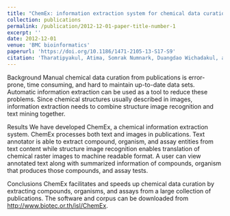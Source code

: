 ```yaml
---
title: "ChemEx: information extraction system for chemical data curation"
collection: publications
permalink: /publication/2012-12-01-paper-title-number-1
excerpt: ''
date: 2012-12-01
venue: 'BMC bioinformatics'
paperurl: 'https://doi.org/10.1186/1471-2105-13-S17-S9'
citation: 'Tharatipyakul, Atima, Somrak Numnark, Duangdao Wichadakul, and Supawadee Ingsriswang. &quot;ChemEx: information extraction system for chemical data curation.&quot; In <i>BMC bioinformatics</i>, vol. 13, no. S17, p. S9. BioMed Central, 2012.'
---
```

Background
Manual chemical data curation from publications is error-prone, time consuming, and hard to maintain up-to-date data sets. Automatic information extraction can be used as a tool to reduce these problems. Since chemical structures usually described in images, information extraction needs to combine structure image recognition and text mining together.

Results
We have developed ChemEx, a chemical information extraction system. ChemEx processes both text and images in publications. Text annotator is able to extract compound, organism, and assay entities from text content while structure image recognition enables translation of chemical raster images to machine readable format. A user can view annotated text along with summarized information of compounds, organism that produces those compounds, and assay tests.

Conclusions
ChemEx facilitates and speeds up chemical data curation by extracting compounds, organisms, and assays from a large collection of publications. The software and corpus can be downloaded from http://www.biotec.or.th/isl/ChemEx.
